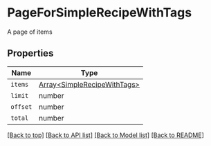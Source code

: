 
# PageForSimpleRecipeWithTags

A page of items

## Properties

Name | Type
------------ | -------------
`items` | [Array&lt;SimpleRecipeWithTags&gt;](SimpleRecipeWithTags.md)
`limit` | number
`offset` | number
`total` | number


[[Back to top]](#) [[Back to API list]](../README.md#api-endpoints) [[Back to Model list]](../README.md#models) [[Back to README]](../README.md)


